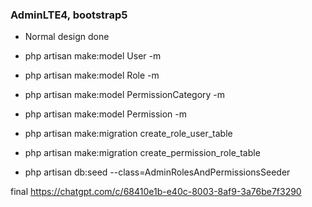 ### AdminLTE4, bootstrap5
- Normal design done

- php artisan make:model User -m

- php artisan make:model Role -m
- php artisan make:model PermissionCategory -m
- php artisan make:model Permission -m

- php artisan make:migration create_role_user_table
- php artisan make:migration create_permission_role_table

- php artisan db:seed --class=AdminRolesAndPermissionsSeeder

final
https://chatgpt.com/c/68410e1b-e40c-8003-8af9-3a76be7f3290